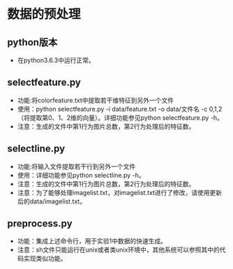 # 数据的预处理
## python版本
- 在python3.6.3中运行正常。

## selectfeature.py
- 功能:将colorfeature.txt中提取若干维特征到另外一个文件
- 使用：python selectfeature.py -i data/feature.txt -o data/文件名 -c 0,1,2
（将提取第0、1、2维的向量）。详细功能参见python selectfeature.py -h。
- 注意：生成的文件中第1行为图片总数，第2行为处理后的特征数。

## selectline.py
- 功能:将输入文件提取若干行到另外一个文件
- 使用：详细功能参见python selectline.py -h。
- 注意：生成的文件中第1行为图片总数，第2行为处理后的特征数。
- 注意：为了能够处理imagelist.txt，对imagelist.txt进行了修改，请使用更新后的data/imagelist.txt。

## preprocess.py
- 功能：集成上述命令行，用于实验1中数据的快速生成。
- 注意：sh文件只能运行在unix或者类unix环境中，其他系统可以参照其中的代码实现类似功能。
